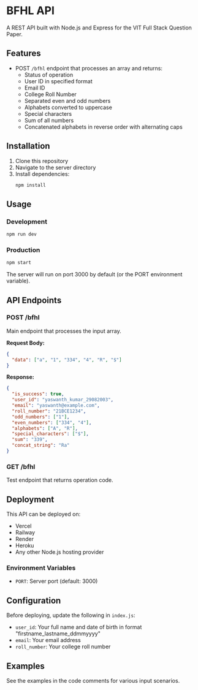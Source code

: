 # BFHL API

A REST API built with Node.js and Express for the VIT Full Stack Question Paper.

## Features

- POST `/bfhl` endpoint that processes an array and returns:
  - Status of operation
  - User ID in specified format
  - Email ID
  - College Roll Number
  - Separated even and odd numbers
  - Alphabets converted to uppercase
  - Special characters
  - Sum of all numbers
  - Concatenated alphabets in reverse order with alternating caps

## Installation

1. Clone this repository
2. Navigate to the server directory
3. Install dependencies:
   ```bash
   npm install
   ```

## Usage

### Development

```bash
npm run dev
```

### Production

```bash
npm start
```

The server will run on port 3000 by default (or the PORT environment variable).

## API Endpoints

### POST /bfhl

Main endpoint that processes the input array.

**Request Body:**

```json
{
  "data": ["a", "1", "334", "4", "R", "$"]
}
```

**Response:**

```json
{
  "is_success": true,
  "user_id": "yaswanth_kumar_29082003",
  "email": "yaswanth@example.com",
  "roll_number": "21BCE1234",
  "odd_numbers": ["1"],
  "even_numbers": ["334", "4"],
  "alphabets": ["A", "R"],
  "special_characters": ["$"],
  "sum": "339",
  "concat_string": "Ra"
}
```

### GET /bfhl

Test endpoint that returns operation code.

## Deployment

This API can be deployed on:

- Vercel
- Railway
- Render
- Heroku
- Any other Node.js hosting provider

### Environment Variables

- `PORT`: Server port (default: 3000)

## Configuration

Before deploying, update the following in `index.js`:

- `user_id`: Your full name and date of birth in format "firstname_lastname_ddmmyyyy"
- `email`: Your email address
- `roll_number`: Your college roll number

## Examples

See the examples in the code comments for various input scenarios.
